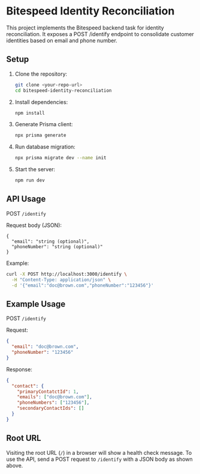 # Bitespeed Identity Reconciliation

This project implements the Bitespeed backend task for identity reconciliation. It exposes a POST /identify endpoint to consolidate customer identities based on email and phone number.

## Setup

1. Clone the repository:
   ```bash
   git clone <your-repo-url>
   cd bitespeed-identity-reconciliation
   ```
2. Install dependencies:
   ```bash
   npm install
   ```
3. Generate Prisma client:
   ```bash
   npx prisma generate
   ```
4. Run database migration:
   ```bash
   npx prisma migrate dev --name init
   ```
5. Start the server:
   ```bash
   npm run dev
   ```

## API Usage

POST `/identify`

Request body (JSON):
```
{
  "email": "string (optional)",
  "phoneNumber": "string (optional)"
}
```

Example:
```bash
curl -X POST http://localhost:3000/identify \
  -H "Content-Type: application/json" \
  -d '{"email":"doc@brown.com","phoneNumber":"123456"}'
```

## Example Usage

POST `/identify`

Request:
```json
{
  "email": "doc@brown.com",
  "phoneNumber": "123456"
}
```

Response:
```json
{
  "contact": {
    "primaryContatctId": 1,
    "emails": ["doc@brown.com"],
    "phoneNumbers": ["123456"],
    "secondaryContactIds": []
  }
}
```

## Root URL

Visiting the root URL (`/`) in a browser will show a health check message. To use the API, send a POST request to `/identify` with a JSON body as shown above.

